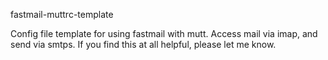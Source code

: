 fastmail-muttrc-template

Config file template for using fastmail with mutt. Access mail via imap, and send via smtps.
If you find this at all helpful, please let me know.

